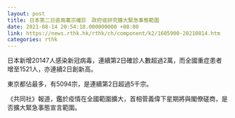 ```yaml
---
layout: post
title: 日本第二日逾兩萬宗確診　政府或研究擴大緊急事態範圍
date: 2021-08-14 20:54:18.000000000 +08:00
link: https://news.rthk.hk/rthk/ch/component/k2/1605900-20210814.htm
categories: rthk
---
```


日本新增20147人感染新冠病毒，連續第2日確診人數超過2萬，而全國重症患者增至1521人，亦連續2日創新高。

東京都佔最多，有5094宗，是連續第2日超過5千宗。

《共同社》報道，鑑於疫情在全國範圍擴大，首相菅義偉下星期將與閣僚磋商，是否擴大緊急事態宣言範圍。
